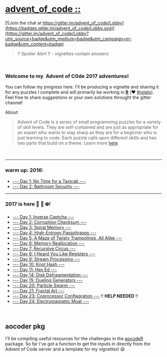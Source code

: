 # [advent_of_code ::](https://adventofcode.com/)

[![Join the chat at https://gitter.im/advent_of_code/Lobby](https://badges.gitter.im/advent_of_code/Lobby.svg)](https://gitter.im/advent_of_code/Lobby?utm_source=badge&utm_medium=badge&utm_campaign=pr-badge&utm_content=badge)

> ‼️ Spoiler Alert ‼️ - vignettes contain answers


<br>

### Welcome to my  **Advent of C0de 2017** adventures! 
You can follow my progress here. I'll be producing a vignette and sharing it for any puzzles I complete and will primarily be working in [**R**](https://www.r-project.org/) (❤️ [#rstats](https://twitter.com/search?q=%23rstats&src=tyah)). Feel free to share suggestions or your own solutions throught the gitter channel!


About:
> Advent of Code is a series of small programming puzzles for a variety of skill levels. They are self-contained and are just as appropriate for an expert who wants to stay sharp as they are for a beginner who is just learning to code. Each puzzle calls upon different skills and has two parts that build on a theme. Learn more [here](https://adventofcode.com/2017/about)

<br>

***

### warm up: 2016: 

- [--- Day 1: No Time for a Taxicab ---](http://annakrystalli.me/advent_of_code/puzzles/warm-up_2016ex.nb.html)
- [--- Day 2: Bathroom Security ---](http://annakrystalli.me/advent_of_code/puzzles/Day2_16.html)

***

### 2017 is here 🎄 🎅 ❄️!

- [--- Day 1: Inverse Captcha ---](http://annakrystalli.me/advent_of_code/puzzles/Day1_17.html)
- [--- Day 2: Corruption Checksum ---](http://annakrystalli.me/advent_of_code/puzzles/Day2_17.html)
- [--- Day 3: Spiral Memory ---](http://annakrystalli.me/advent_of_code/puzzles/Day3_17.html)
- [--- Day 4: High-Entropy Passphrases ---](http://annakrystalli.me/advent_of_code/puzzles/Day4_17.html)
- [--- Day 5: A Maze of Twisty Trampolines, All Alike ---](http://annakrystalli.me/advent_of_code/puzzles/Day5_17.html)
- [--- Day 6: Memory Reallocation ---](http://annakrystalli.me/advent_of_code/puzzles/Day6_17.html)
- [--- Day 7: Recursive Circus ---](http://annakrystalli.me/advent_of_code/puzzles/Day7_17.html)
- [--- Day 8: I Heard You Like Registers ---](http://annakrystalli.me/advent_of_code/puzzles/Day8_17.nb.html)
- [--- Day 9: Stream Processing ---](http://annakrystalli.me/advent_of_code/puzzles/Day9_17.nb.html)
- [--- Day 10: Knot Hash ---](http://annakrystalli.me/advent_of_code/puzzles/Day10_17.nb.html)
- [--- Day 11: Hex Ed ---](http://annakrystalli.me/advent_of_code/puzzles/Day11_17.html)
- [--- Day 14: Disk Defragmentation ---](http://annakrystalli.me/advent_of_code/puzzles/Day14_17.nb.html)
- [--- Day 15: Dueling Generators ---](http://annakrystalli.me/advent_of_code/puzzles/Day15_17.html)
- [--- Day 20: Particle Swarm ---](http://annakrystalli.me/advent_of_code/puzzles/Day20_17.nb.html)
- [--- Day 21: Fractal Art ---](http://annakrystalli.me/advent_of_code/puzzles/Day21_17.nb.html)
- [--- Day 23: Coprocessor Conflagration ---](http://annakrystalli.me/advent_of_code/puzzles/Day23_17.nb.html) ‼️ **HELP NEEDED** ‼️
- [--- Day 24: Electromagnetic Moat ---](http://annakrystalli.me/advent_of_code/puzzles/Day24_17.nb.html)

<br>


## aocoder pkg

I'll be compiling useful resources for the challenges in the [aocodeR](https://github.com/annakrystalli/aocodeR) package. So far I've got a function to get the inputs in directly from the Advent of Code server and a template for my vignettes! 😃
